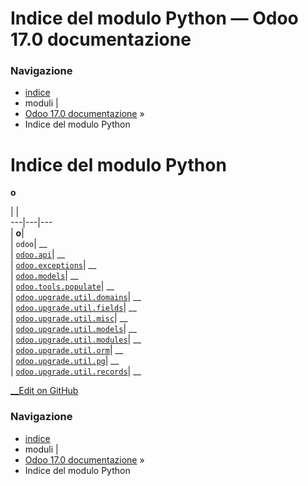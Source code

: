 # Indice del modulo Python — Odoo 17.0 documentazione

### Navigazione

  * [indice](genindex.html "Indice generale")
  * moduli |
  * [Odoo 17.0 documentazione](index-2.html) »
  * Indice del modulo Python



# Indice del modulo Python

**o**

|  |   
---|---|---  
|  **o**|   
|  `odoo`|  __  
|  [`odoo.api`](developer/reference/backend/orm.html#module-odoo.api)|  __  
|  [`odoo.exceptions`](developer/reference/backend/orm.html#module-odoo.exceptions)|  __  
|  [`odoo.models`](developer/reference/backend/orm.html#module-odoo.models)|  __  
|  [`odoo.tools.populate`](developer/reference/backend/performance.html#module-odoo.tools.populate)|  __  
|  [`odoo.upgrade.util.domains`](developer/reference/upgrades/upgrade_utils.html#module-odoo.upgrade.util.domains)|  __  
|  [`odoo.upgrade.util.fields`](developer/reference/upgrades/upgrade_utils.html#module-odoo.upgrade.util.fields)|  __  
|  [`odoo.upgrade.util.misc`](developer/reference/upgrades/upgrade_utils.html#module-odoo.upgrade.util.misc)|  __  
|  [`odoo.upgrade.util.models`](developer/reference/upgrades/upgrade_utils.html#module-odoo.upgrade.util.models)|  __  
|  [`odoo.upgrade.util.modules`](developer/reference/upgrades/upgrade_utils.html#module-odoo.upgrade.util.modules)|  __  
|  [`odoo.upgrade.util.orm`](developer/reference/upgrades/upgrade_utils.html#module-odoo.upgrade.util.orm)|  __  
|  [`odoo.upgrade.util.pg`](developer/reference/upgrades/upgrade_utils.html#module-odoo.upgrade.util.pg)|  __  
|  [`odoo.upgrade.util.records`](developer/reference/upgrades/upgrade_utils.html#module-odoo.upgrade.util.records)|  __  
  
[ __Edit on GitHub](https://github.com/odoo/documentation/edit/17.0/content/py-modindex.rst)

### Navigazione

  * [indice](genindex.html "Indice generale")
  * moduli |
  * [Odoo 17.0 documentazione](index-2.html) »
  * Indice del modulo Python